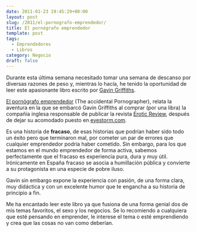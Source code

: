 ```yaml
---
date: 2011-01-23 19:45:29+00:00
layout: post
slug: /2011/el-pornografo-emprendedor/
title: El pornógrafo emprendedor
template: post
tags:
  - Emprendedores
  - Libros
category: Negocio
draft: false
---
```


Durante esta última semana necesitado tomar una semana de descanso por diversas razones de peso y, mientras lo hacía, he tenido la oportunidad de leer este apasionante libro escrito por [Gavin Griffiths](http://www.thebloke.co.uk/).

[El pornógrafo emprendedor](http://www.casadellibro.com/libro-el-pornografo-emprendedor-aventuras-empresariales-de-un-ejecutiv-o-que-casi-triunfa/2900001323523) (The accidental Pornographer), relata la aventura en la que se embarcó Gavin Griffiths al comprar (por una libra) la compañía inglesa responsable de publicar la revista [Erotic Review](http://www.eroticreviewmagazine.com/), después de dejar su acomodado puesto en [eyestorm.com](http://www.eyestorm.com/).

Es una historia de **fracaso**, de esas historias que podrían haber sido todo un éxito pero que terminaron mal, por cometer un par de errores que cualquier emprendedor podría haber cometido. Sin embargo, para los que estamos en el mundo emprendedor de forma activa, sabemos perfectamente que el fracaso es experiencia pura, dura y muy útil. Irónicamente en España fracaso se asocia a humillación pública y convierte a su protagonista en una especie de pobre iluso.

Gavin sin embargo expone la experiencia con pasión, de una forma clara, muy didáctica y con un excelente humor que te engancha a su historia de principio a fin.

Me ha encantado leer este libro ya que fusiona de una forma genial dos de mis temas favoritos, el sexo y los negocios. Se lo recomiendo a cualquiera que esté pensando en emprender, le interese el tema o esté emprendiendo y crea que las cosas no van como deberían.
